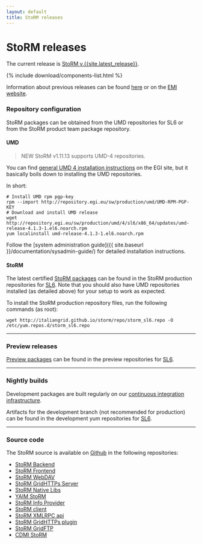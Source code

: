 ```yaml
---
layout: default
title: StoRM releases
---
```


# StoRM releases

The current release is [StoRM v.{{site.latest_release}}][latest_release_notes].

{% include download/components-list.html %}

Information about previous releases can be found [here](releases.html) or on the [EMI website](http://www.eu-emi.eu).

### Repository configuration

StoRM packages can be obtained from the UMD repositories for SL6 or from the StoRM product team package repository.

#### UMD

> <span class="label label-info" style="margin-top: -20px;">NEW</span> StoRM v1.11.13 supports UMD-4 repositories.

You can find [general UMD 4 installation instructions][UMD4site] on the EGI site, 
but it basically boils down to installing the UMD repositories.

In short:

```shell
# Install UMD rpm pgp-key
rpm --import http://repository.egi.eu/sw/production/umd/UMD-RPM-PGP-KEY
# Download and install UMD release
wget http://repository.egi.eu/sw/production/umd/4/sl6/x86_64/updates/umd-release-4.1.3-1.el6.noarch.rpm
yum localinstall umd-release-4.1.3-1.el6.noarch.rpm
```

Follow the [system administration guide]({{ site.baseurl }}/documentation/sysadmin-guide/) for detailed installation instructions.

#### StoRM

The latest certified [StoRM packages][prod_repo_url] can be found in the StoRM
production repositories for [SL6][prod_repo_sl6].
Note that you should also have UMD repositories installed (as detailed above) for
your setup to work as expected.

To install the StoRM production repository files, run the following commands (as root):

    wget http://italiangrid.github.io/storm/repo/storm_sl6.repo -O /etc/yum.repos.d/storm_sl6.repo

---

### Preview releases

[Preview packages][preview_repo_url] can be found in the preview repositories for [SL6][preview_repo_sl6].

---

### Nightly builds

Development packages are built regularly on our [continuous integration infrastructure][developCI].

Artifacts for the development branch (not recommended for production) can be found in the development
yum repositories for [SL6][devel_repo_sl6].

---

### Source code

The StoRM source is available on [Github](https://github.com) in the following repositories:

- [StoRM Backend](https://github.com/italiangrid/storm)
- [StoRM Frontend](https://github.com/italiangrid/storm-frontend)
- [StoRM WebDAV](https://github.com/italiangrid/storm-webdav)
- [StoRM GridHTTPs Server](https://github.com/italiangrid/storm-gridhttps-server)
- [StoRM Native Libs](https://github.com/italiangrid/storm-native-libs)
- [YAIM StoRM](https://github.com/italiangrid/yaim-storm)
- [StoRM Info Provider](https://github.com/italiangrid/storm-info-provider)
- [StoRM client](https://github.com/italiangrid/storm-client)
- [StoRM XMLRPC api](https://github.com/italiangrid/storm-xmlrpc-api)
- [StoRM GridHTTPs plugin](https://github.com/italiangrid/storm-gridhttps-plugin)
- [StoRM GridFTP](https://github.com/italiangrid/storm-gridftp-dsi)
- [CDMI StoRM](https://github.com/italiangrid/cdmi-storm)


[latest_release_notes]: {{site.baseurl}}{{site.releasenotes_path}}/StoRM-v{{site.latest_release}}.html
[devel_repo_sl6]: {{site.baseurl}}/repo/storm_develop_sl6.repo
[prod_repo_sl6]: {{site.baseurl}}/repo/storm_sl6.repo
[preview_repo_sl6]: {{site.baseurl}}/repo/storm_preview_sl6.repo
[prod_repo_url]: http://ci-01.cnaf.infn.it/download/storm/emi3
[preview_repo_url]: http://ci-01.cnaf.infn.it/download/storm/preview
[developCI]: https://ci.cloud.cnaf.infn.it/job/pkg.storm/job/develop/
[UMD4site]: http://repository.egi.eu/category/umd_releases/distribution/umd-4/
